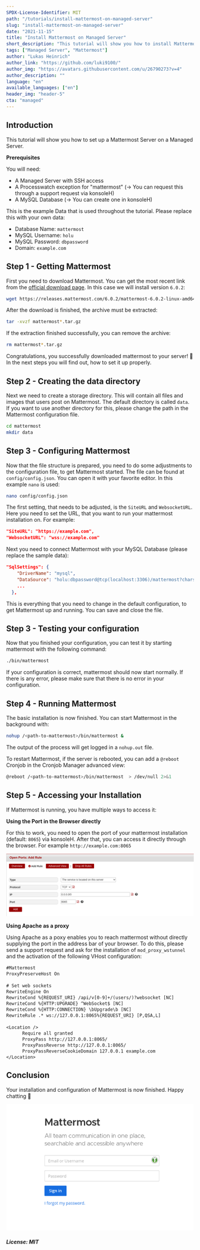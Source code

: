 ```yaml
---
SPDX-License-Identifier: MIT
path: "/tutorials/install-mattermost-on-managed-server"
slug: "install-mattermost-on-managed-server"
date: "2021-11-15"
title: "Install Mattermost on Managed Server"
short_description: "This tutorial will show you how to install Mattermost on a Managed Server."
tags: ["Managed Server", "Mattermost"]
author: "Lukas Heinrich"
author_link: "https://github.com/luki9100/"
author_img: "https://avatars.githubusercontent.com/u/26790273?v=4"
author_description: ""
language: "en"
available_languages: ["en"]
header_img: "header-5"
cta: "managed"
---
```


## Introduction

This tutorial will show you how to set up a Mattermost Server on a Managed Server.

**Prerequisites**

You will need:

* A Managed Server with SSH access
* A Processwatch exception for "mattermost" (-> You can request this through a support request via konsoleH)
* A MySQL Database (-> You can create one in konsoleH)

This is the example Data that is used throughout the tutorial. Please replace this with your own data:

* Database Name: `mattermost`
* MySQL Username: `holu`
* MySQL Password: `dbpassword`
* Domain: `example.com`

## Step 1 - Getting Mattermost

First you need to download Mattermost. You can get the most recent link from the [official download page](https://mattermost.com/deploy/).
In this case we will install version `6.0.2`:

```bash
wget https://releases.mattermost.com/6.0.2/mattermost-6.0.2-linux-amd64.tar.gz
```

After the download is finished, the archive must be extracted:

```bash
tar -xvzf mattermost*.tar.gz
```

If the extraction finished successfully, you can remove the archive:

```bash
rm mattermost*.tar.gz
```

Congratulations, you successfully downloaded mattermost to your server! :tada: In the next steps you will find out, how to set it up properly.

## Step 2 - Creating the data directory

Next we need to create a storage directory. This will contain all files and images that users post on Mattermost. The default directory is called `data`. If you want to use another directory for this, please change the path in the Mattermost configuration file.

```bash
cd mattermost
mkdir data
```

## Step 3 - Configuring Mattermost

Now that the file structure is prepared, you need to do some adjustments to the configuration file, to get Mattermost started.
The file can be found at `config/config.json`. You can open it with your favorite editor. In this example `nano` is used:

```bash
nano config/config.json
```

The first setting, that needs to be adjusted, is the `SiteURL` and `WebsocketURL`. Here you need to set the URL, that you want to run your mattermost installation on. For example:

```json
"SiteURL": "https://example.com",
"WebsocketURL": "wss://example.com"
```

Next you need to connect Mattermost with your MySQL Database (please replace the sample data):

```json
"SqlSettings": {
    "DriverName": "mysql",
    "DataSource": "holu:dbpassword@tcp(localhost:3306)/mattermost?charset=utf8mb4,utf8\u0026writeTimeout=30s",
    ...
  },
```

This is everything that you need to change in the default configuration, to get Mattermost up and running. You can save and close the file.

## Step 3 - Testing your configuration

Now that you finished your configuration, you can test it by starting mattermost with the following command:

```bash
./bin/mattermost
```

If your configuration is correct, mattermost should now start normally. If there is any error, please make sure that there is no error in your configuration.

## Step 4 - Running Mattermost

The basic installation is now finished. You can start Mattermost in the background with:

```bash
nohup /<path-to-mattermost>/bin/mattermost &
```

The output of the process will get logged in a `nohup.out` file.

To restart Mattermost, if the server is rebooted, you can add a `@reboot` Cronjob in the Cronjob Manager advanced view:

```bash
@reboot /<path-to-mattermost>/bin/mattermost  > /dev/null 2>&1
```

## Step 5 - Accessing your Installation

If Mattermost is running, you have multiple ways to access it:

**Using the Port in the Browser directly**

For this to work, you need to open the port of your mattermost installation (default: `8065`) via konsoleH. After that, you can access it directly through the browser. For example `http://example.com:8065`

![port](images/port.png)

**Using Apache as a proxy**

Using Apache as a poxy enables you to reach mattermost without directly supplying the port in the address bar of your browser. To do this, please send a support request and ask for the installation of `mod_proxy_wstunnel` and the activation of the following VHost configuration:

```apacheconf
#Mattermost
ProxyPreserveHost On

# Set web sockets
RewriteEngine On
RewriteCond %{REQUEST_URI} /api/v[0-9]+/(users/)?websocket [NC]
RewriteCond %{HTTP:UPGRADE} ^WebSocket$ [NC]
RewriteCond %{HTTP:CONNECTION} \bUpgrade\b [NC]
RewriteRule .* ws://127.0.0.1:8065%{REQUEST_URI} [P,QSA,L]

<Location />
      Require all granted
      ProxyPass http://127.0.0.1:8065/
      ProxyPassReverse http://127.0.0.1:8065/
      ProxyPassReverseCookieDomain 127.0.0.1 example.com
</Location>
```

## Conclusion

Your installation and configuration of Mattermost is now finished. Happy chatting :tada:

![login](images/login.png)

##### License: MIT

<!--

Contributor's Certificate of Origin

By making a contribution to this project, I certify that:

(a) The contribution was created in whole or in part by me and I have
    the right to submit it under the license indicated in the file; or

(b) The contribution is based upon previous work that, to the best of my
    knowledge, is covered under an appropriate license and I have the
    right under that license to submit that work with modifications,
    whether created in whole or in part by me, under the same license
    (unless I am permitted to submit under a different license), as
    indicated in the file; or

(c) The contribution was provided directly to me by some other person
    who certified (a), (b) or (c) and I have not modified it.

(d) I understand and agree that this project and the contribution are
    public and that a record of the contribution (including all personal
    information I submit with it, including my sign-off) is maintained
    indefinitely and may be redistributed consistent with this project
    or the license(s) involved.

Signed-off-by: Lukas Heinrich, lukas@lukas-heinrich.com

-->
